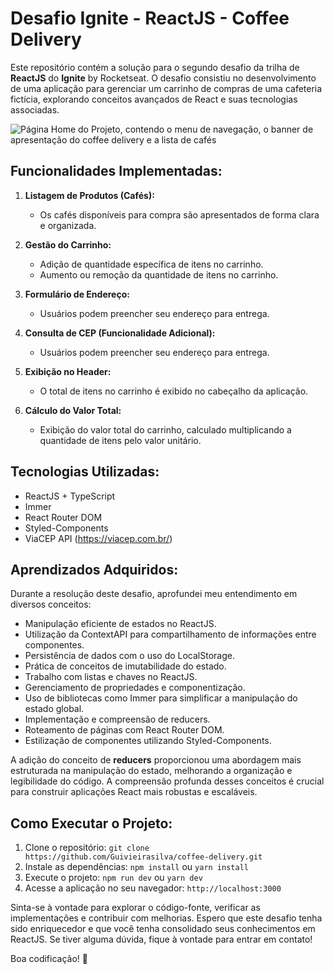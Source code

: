 # Desafio Ignite - ReactJS - Coffee Delivery

Este repositório contém a solução para o segundo desafio da trilha de **ReactJS** do **Ignite** by Rocketseat. O desafio consistiu no desenvolvimento de uma aplicação para gerenciar um carrinho de compras de uma cafeteria fictícia, explorando conceitos avançados de React e suas tecnologias associadas.

![Página Home do Projeto, contendo o menu de navegação, o banner de apresentação do coffee delivery e a lista de cafés](./coffee-delivery.PNG)

## Funcionalidades Implementadas:

1. **Listagem de Produtos (Cafés):**
   - Os cafés disponíveis para compra são apresentados de forma clara e organizada.

2. **Gestão do Carrinho:**
   - Adição de quantidade específica de itens no carrinho.
   - Aumento ou remoção da quantidade de itens no carrinho.

3. **Formulário de Endereço:**
   - Usuários podem preencher seu endereço para entrega.

4. **Consulta de CEP (Funcionalidade Adicional):**
   - Usuários podem preencher seu endereço para entrega.
     
5. **Exibição no Header:**
   - O total de itens no carrinho é exibido no cabeçalho da aplicação.

6. **Cálculo do Valor Total:**
   - Exibição do valor total do carrinho, calculado multiplicando a quantidade de itens pelo valor unitário.

## Tecnologias Utilizadas:

- ReactJS + TypeScript
- Immer
- React Router DOM
- Styled-Components
- ViaCEP API (https://viacep.com.br/)

## Aprendizados Adquiridos:

Durante a resolução deste desafio, aprofundei meu entendimento em diversos conceitos:

- Manipulação eficiente de estados no ReactJS.
- Utilização da ContextAPI para compartilhamento de informações entre componentes.
- Persistência de dados com o uso do LocalStorage.
- Prática de conceitos de imutabilidade do estado.
- Trabalho com listas e chaves no ReactJS.
- Gerenciamento de propriedades e componentização.
- Uso de bibliotecas como Immer para simplificar a manipulação do estado global.
- Implementação e compreensão de reducers.
- Roteamento de páginas com React Router DOM.
- Estilização de componentes utilizando Styled-Components.

A adição do conceito de **reducers** proporcionou uma abordagem mais estruturada na manipulação do estado, melhorando a organização e legibilidade do código. A compreensão profunda desses conceitos é crucial para construir aplicações React mais robustas e escaláveis.

## Como Executar o Projeto:

1. Clone o repositório: `git clone https://github.com/Guivieirasilva/coffee-delivery.git`
2. Instale as dependências: `npm install` ou `yarn install`
3. Execute o projeto: `npm run dev` ou `yarn dev`
4. Acesse a aplicação no seu navegador: `http://localhost:3000`

Sinta-se à vontade para explorar o código-fonte, verificar as implementações e contribuir com melhorias. Espero que este desafio tenha sido enriquecedor e que você tenha consolidado seus conhecimentos em ReactJS. Se tiver alguma dúvida, fique à vontade para entrar em contato!

Boa codificação! 🚀


